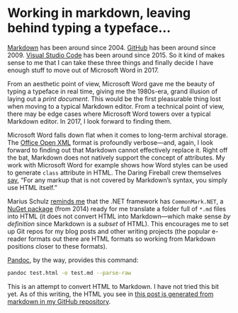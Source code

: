# Working in markdown, leaving behind typing a typeface…

[Markdown](https://en.wikipedia.org/wiki/Markdown#History) has been around since 2004. [GitHub](https://en.wikipedia.org/wiki/GitHub#History) has been around since 2009. [Visual Studio Code](https://en.wikipedia.org/wiki/Visual_Studio_Code#History) has been around since 2015. So it kind of makes sense to me that I can take these three things and finally decide I have enough stuff to move out of Microsoft Word in 2017.

From an aesthetic point of view, Microsoft Word gave me the beauty of typing a typeface in real time, giving me the 1980s-era, grand illusion of laying out a _print document_. This would be the first pleasurable thing lost when moving to a typical Markdown editor. From a technical point of view, there may be edge cases where Microsoft Word towers over a typical Markdown editor. In 2017, I look forward to finding them.

Microsoft Word falls down flat when it comes to long-term archival storage. The [Office Open XML](https://en.wikipedia.org/wiki/Office_Open_XML) format is profoundly verbose—and, again, I look forward to finding out that Markdown cannot effectively replace it. Right off the bat, Markdown does not natively support the concept of attributes. My work with Microsoft Word for example shows how Word styles can be used to generate `class` attribute in HTML. The Daring Fireball crew themselves [say](https://daringfireball.net/projects/markdown/syntax#html), “For any markup that is not covered by Markdown’s syntax, you simply use HTML itself.”

Marius Schulz [reminds me](https://blog.mariusschulz.com/2015/10/11/parsing-markdown-in-net) that the .NET framework has `CommonMark.NET`, a [NuGet package](https://www.nuget.org/packages/CommonMark.NET/) (from 2014) ready for me translate a folder full of `*.md` files into HTML (it does not convert HTML into Markdown—which make sense _by definition_ since Markdown is a _subset_ of HTML). This encourages me to set up Git repos for my blog posts and other writing projects (the popular e-reader formats out there are HTML formats so working from Markdown positions closer to these formats).

[Pandoc](http://pandoc.org/MANUAL.html), by the way, provides this command:

```bash
pandoc test.html -o test.md --parse-raw
```

This is an attempt to convert HTML to Markdown. I have not tried this bit yet. As of this writing, the HTML you see in [this post is generated from markdown in my GitHub repository](https://github.com/BryanWilhite/Blog/blob/master/2016-12/Working%20in%20markdown%2C%20leaving%20behind%20typing%20a%20typeface.md).